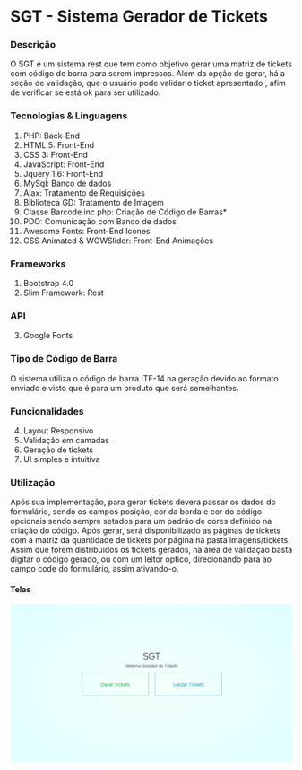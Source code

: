 # SGT - Sistema Gerador de Tickets

### Descrição
O SGT é um sistema rest que tem como objetivo gerar uma matriz de tickets com código de barra para serem impressos. Além da opção de gerar, há a seção de validação, que o usuário pode validar o ticket apresentado , afim de verificar se está ok para ser utilizado.

### Tecnologias & Linguagens
1. PHP: Back-End
1. HTML 5: Front-End
1. CSS 3: Front-End
1. JavaScript: Front-End
1. Jquery 1.6: Front-End
1. MySql: Banco de dados
1. Ajax: Tratamento de Requisições
1. Biblioteca GD: Tratamento de Imagem
1. Classe Barcode.inc.php: Criação de Código de Barras*
1. PDO: Comunicação com Banco de dados
1. Awesome Fonts: Front-End Icones
1. CSS Animated & WOWSlider: Front-End Animações

### Frameworks

1. Bootstrap 4.0
2. Slim Framework: Rest

### API
3. Google Fonts

### Tipo de Código de Barra
O sistema utiliza o código de barra ITF-14 na geração devido ao formato enviado e visto que é para um produto que será semelhantes.

### Funcionalidades
4. Layout Responsivo
4. Validação em camadas
4. Geração de tickets
4. UI simples e intuitiva

### Utilização
Após sua implementação, para gerar tickets devera passar os dados do formulário, sendo os campos posição, cor da borda e cor do código opcionais sendo sempre setados para um padrão de cores definido na criação do código. Após gerar, será disponibilizado as páginas de tickets com a matriz da quantidade de tickets por página na pasta imagens/tickets. Assim que forem distribuidos os tickets gerados, na área de validação basta digitar o código gerado, ou com um leitor óptico, direcionando para ao campo code do formulário, assim ativando-o.

#### Telas
![Screen 01](https://github.com/NathanaelCruz/images_resource_projects/blob/master/Images/Screen_01.png?w=200)
